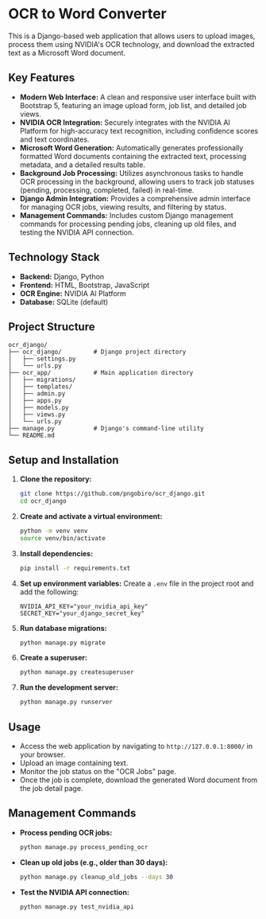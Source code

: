 # OCR to Word Converter

This is a Django-based web application that allows users to upload images, process them using NVIDIA's OCR technology, and download the extracted text as a Microsoft Word document.

## Key Features

- **Modern Web Interface:** A clean and responsive user interface built with Bootstrap 5, featuring an image upload form, job list, and detailed job views.
- **NVIDIA OCR Integration:** Securely integrates with the NVIDIA AI Platform for high-accuracy text recognition, including confidence scores and text coordinates.
- **Microsoft Word Generation:** Automatically generates professionally formatted Word documents containing the extracted text, processing metadata, and a detailed results table.
- **Background Job Processing:** Utilizes asynchronous tasks to handle OCR processing in the background, allowing users to track job statuses (pending, processing, completed, failed) in real-time.
- **Django Admin Integration:** Provides a comprehensive admin interface for managing OCR jobs, viewing results, and filtering by status.
- **Management Commands:** Includes custom Django management commands for processing pending jobs, cleaning up old files, and testing the NVIDIA API connection.

## Technology Stack

- **Backend:** Django, Python
- **Frontend:** HTML, Bootstrap, JavaScript
- **OCR Engine:** NVIDIA AI Platform
- **Database:** SQLite (default)

## Project Structure

```
ocr_django/
├── ocr_django/         # Django project directory
│   ├── settings.py
│   └── urls.py
├── ocr_app/            # Main application directory
│   ├── migrations/
│   ├── templates/
│   ├── admin.py
│   ├── apps.py
│   ├── models.py
│   ├── views.py
│   └── urls.py
├── manage.py           # Django's command-line utility
└── README.md
```

## Setup and Installation

1.  **Clone the repository:**
    ```bash
    git clone https://github.com/pngobiro/ocr_django.git
    cd ocr_django
    ```

2.  **Create and activate a virtual environment:**
    ```bash
    python -m venv venv
    source venv/bin/activate
    ```

3.  **Install dependencies:**
    ```bash
    pip install -r requirements.txt
    ```

4.  **Set up environment variables:**
    Create a `.env` file in the project root and add the following:
    ```
    NVIDIA_API_KEY="your_nvidia_api_key"
    SECRET_KEY="your_django_secret_key"
    ```

5.  **Run database migrations:**
    ```bash
    python manage.py migrate
    ```

6.  **Create a superuser:**
    ```bash
    python manage.py createsuperuser
    ```

7.  **Run the development server:**
    ```bash
    python manage.py runserver
    ```

## Usage

- Access the web application by navigating to `http://127.0.0.1:8000/` in your browser.
- Upload an image containing text.
- Monitor the job status on the "OCR Jobs" page.
- Once the job is complete, download the generated Word document from the job detail page.

## Management Commands

- **Process pending OCR jobs:**
  ```bash
  python manage.py process_pending_ocr
  ```
- **Clean up old jobs (e.g., older than 30 days):**
  ```bash
  python manage.py cleanup_old_jobs --days 30
  ```
- **Test the NVIDIA API connection:**
  ```bash
  python manage.py test_nvidia_api
  ```
